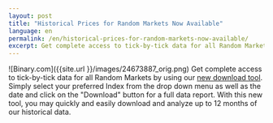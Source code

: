 ```yaml
---
layout: post
title: "Historical Prices for Random Markets Now Available"
language: en
permalink: /en/historical-prices-for-random-markets-now-available/
excerpt: Get complete access to tick-by-tick data for all Random Markets by using our new download tool. Simply select your preferred Index from the drop down menu as well as the date and click on the "Download" button for a full data report.
---
```


![Binary.com]({{site.url }}/images/24673887_orig.png)
Get complete access to tick-by-tick data for all Random Markets by using our [new download tool](https://www.binary.com/). Simply select your preferred Index from the drop down menu as well as the date and click on the "Download" button for a full data report.
With this new tool, you may quickly and easily download and analyze up to 12 months of our historical data.
